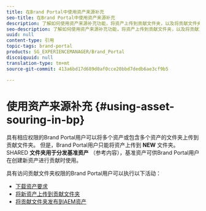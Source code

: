 ```yaml
---
title: 在Brand Portal中使用资产来源补充
seo-title: 在Brand Portal中使用资产来源补充
description: 了解如何使用资产来源补充功能，将资产上传到贡献文件夹，以及将贡献文件夹发布到品牌门户中的AEM资产。
seo-description: 了解如何使用资产来源补充功能，将资产上传到贡献文件夹，以及将贡献文件夹发布到品牌门户中的AEM资产。
uuid: null
content-type: 引用
topic-tags: brand-portal
products: SG_EXPERIENCEMANAGER/Brand_Portal
discoiquuid: null
translation-type: tm+mt
source-git-commit: 413a6bd17d689d0af0cce20bbd7dedb6ae3cf9b5

---
```



# 使用资产来源补充 {#using-asset-souring-in-bp}

具有相应权限的Brand Portal用户可以将多个资产或包含多个资产的文件夹上传到贡献文件夹。 但是，Brand Portal用户只能将资产上传到 **NEW** 文件夹。 SHARED **文件夹用于分发基准资产** （参考内容），基准资产可供Brand Portal用户在创建新资产进行贡献时使用。

具有访问贡献文件夹权限的Brand Portal用户可以执行以下活动：

* [下载资产要求](brand-portal-download-asset-requirements.md)
* [将新资产上传到贡献文件夹](brand-portal-upload-assets-to-contribution-folder.md)
* [将贡献文件夹发布到AEM资产](brand-portal-publish-contribution-folder-to-aem-assets.md)